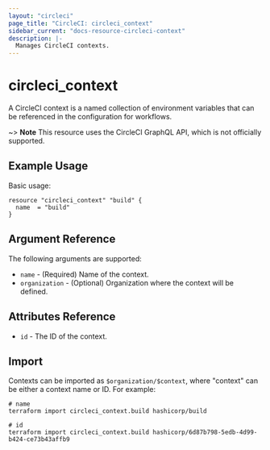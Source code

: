 ```yaml
---
layout: "circleci"
page_title: "CircleCI: circleci_context"
sidebar_current: "docs-resource-circleci-context"
description: |-
  Manages CircleCI contexts.
---
```


# circleci_context

A CircleCI context is a named collection of environment variables that can be referenced in the configuration for workflows.

~> **Note** This resource uses the CircleCI GraphQL API, which is not officially supported.

## Example Usage

Basic usage:

```hcl
resource "circleci_context" "build" {
  name  = "build"
}
```

## Argument Reference

The following arguments are supported:

* `name` - (Required) Name of the context.
* `organization` - (Optional) Organization where the context will be defined.

## Attributes Reference

* `id` - The ID of the context.

## Import

Contexts can be imported as `$organization/$context`, where "context" can be either a context name or ID. For example:

```shell
# name
terraform import circleci_context.build hashicorp/build

# id
terraform import circleci_context.build hashicorp/6d87b798-5edb-4d99-b424-ce73b43affb9
```
